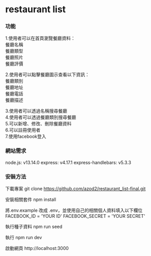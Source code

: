 # restaurant list
### 功能
1.使用者可以在首頁瀏覽餐廳資料：  
餐廳名稱  
餐廳類型  
餐廳照片  
餐廳評價  

2.使用者可以點擊餐廳圖示查看以下資訊：  
餐廳類別  
餐廳地址  
餐廳電話  
餐廳描述  


3.使用者可以透過名稱搜尋餐廳  
4.使用者可以透過餐廳類別搜尋餐廳  
5.可以新增、修改、刪除餐廳資料  
6.可以註冊使用者  
7.使用facebook登入  

### 網站需求
node.js: v13.14.0
express: v4.17.1
express-handlebars: v5.3.3

### 安裝方法
下載專案
  git clone https://github.com/azod2/restaurant_list-final.git

安裝相關套件
  npm install

將.env.example 改成 .env，並使用自己的相關個人資料填入以下欄位
  FACEBOOK_ID = 'YOUR ID'
  FACEBOOK_SECRET = 'YOUR SECRET'

執行種子資料
  npm run seed

執行
npm run dev

啟動網頁
http://localhost:3000
